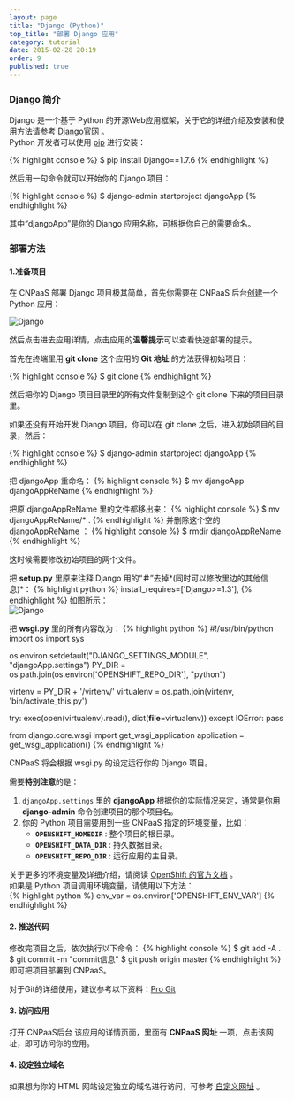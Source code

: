 ```yaml
---
layout: page
title: "Django (Python)"
top_title: "部署 Django 应用"
category: tutorial
date: 2015-02-28 20:19
order: 9
published: true
---
```

### Django 简介
Django 是一个基于 Python 的开源Web应用框架，关于它的详细介绍及安装和使用方法请参考 [Django官网] 。  
Python 开发者可以使用 [pip] 进行安装：
 
{% highlight console %} 
$ pip install Django==1.7.6
{% endhighlight %}

然后用一句命令就可以开始你的 Django 项目：

{% highlight console %} 
$ django-admin startproject djangoApp
{% endhighlight %}

其中“djangoApp”是你的 Django 应用名称，可根据你自己的需要命名。

### 部署方法

#### 1.准备项目
在 CNPaaS 部署 Django 项目极其简单，首先你需要在 CNPaaS 后台[创建]一个 Python 应用：

<img class="embeddable" src="{{site.url}}/images/django/django1.jpg" alt="Django" title="Django" />

然后点击进去应用详情，点击应用的**温馨提示**可以查看快速部署的提示。

首先在终端里用 **git clone** 这个应用的 **Git 地址** 的方法获得初始项目：

{% highlight console %} 
$ git clone <git-url> 
{% endhighlight %}

然后把你的 Django 项目目录里的所有文件复制到这个 git clone 下来的项目目录里。

如果还没有开始开发 Django 项目，你可以在 git clone 之后，进入初始项目的目录，然后：

{% highlight console %} 
$ django-admin startproject djangoApp
{% endhighlight %}

把 djangoApp 重命名：
{% highlight console %} 
$ mv djangoApp djangoAppReName
{% endhighlight %}

把原 djangoAppReName 里的文件都移出来：
 {% highlight console %} 
$ mv djangoAppReName/* .
{% endhighlight %}
并删除这个空的 djangoAppReName ：
{% highlight console %} 
$ rmdir djangoAppReName
{% endhighlight %}

这时候需要修改初始项目的两个文件。

把 **setup.py** 里原来注释 Django 用的“**＃**”去掉*(同时可以修改里边的其他信息)*：
 {% highlight python %} 
install_requires=['Django>=1.3'],
{% endhighlight %}
如图所示：  
<img class="embeddable" src="{{site.url}}/images/django/django2.jpg" alt="Django" title="Django" />

把 **wsgi.py** 里的所有内容改为：
 {% highlight python %} 
#!/usr/bin/python
import os
import sys

os.environ.setdefault("DJANGO_SETTINGS_MODULE", "djangoApp.settings")
PY_DIR = os.path.join(os.environ['OPENSHIFT_REPO_DIR'], "python")

virtenv = PY_DIR + '/virtenv/'
virtualenv = os.path.join(virtenv, 'bin/activate_this.py')

try:
    exec(open(virtualenv).read(), dict(__file__=virtualenv))
except IOError:
    pass

from django.core.wsgi import get_wsgi_application
application = get_wsgi_application()
{% endhighlight %}

 CNPaaS 将会根据 wsgi.py 的设定运行你的 Django 项目。
 
 需要**特别注意**的是：

1. `djangoApp.settings` 里的 **djangoApp** 根据你的实际情况来定，通常是你用 **django-admin** 命令创建项目的那个项目名。
2. 你的 Python 项目需要用到一些 CNPaaS 指定的环境变量，比如：  
	* **`OPENSHIFT_HOMEDIR`** : 整个项目的根目录。
	* **`OPENSHIFT_DATA_DIR`** : 持久数据目录。 
	* **`OPENSHIFT_REPO_DIR`** : 运行应用的主目录。 
	
关于更多的环境变量及详细介绍，请阅读 [OpenShift 的官方文档](https://developers.openshift.com/en/managing-environment-variables.html) 。  
如果是 Python 项目调用环境变量，请使用以下方法：  
 {% highlight python %} 
env_var = os.environ['OPENSHIFT_ENV_VAR']
{% endhighlight %}

#### 2. 推送代码
修改完项目之后，依次执行以下命令：
{% highlight console %} 
$ git add -A .
$ git commit -m "commit信息"
$ git push origin master
{% endhighlight %}
即可把项目部署到 CNPaaS。

对于Git的详细使用，建议参考以下资料：[Pro Git]

#### 3. 访问应用
打开 CNPaaS后台 该应用的详情页面，里面有 **CNPaaS 网址** 一项，点击该网址，即可访问你的应用。

#### 4. 设定独立域名
如果想为你的 HTML 网站设定独立的域名进行访问，可参考 [自定义网址]({{site.url}}/usage/custom-domains.html) 。



[Django官网]:https://www.djangoproject.com
[pip]:https://pypi.python.org/pypi/pip
[创建]:http://dashboard.cnpaas.io/a
[Pro Git]:http://git-scm.com/book/zh/